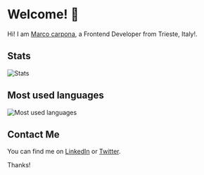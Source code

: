

# Welcome! 👋

Hi! I am [Marco carpona](https://marcocarpona.dev), a Frontend Developer from Trieste, Italy!.

## Stats

![Stats](https://github-readme-stats.vercel.app/api?username=MarcoCarpo&show_icons=true&hide=contribs,prs&theme=radical)

## Most used languages

![Most used languages](https://github-readme-stats.vercel.app/api/top-langs/?username=MarcoCarpo&layout=compact&theme=radical)

## Contact Me

You can find me on [LinkedIn]([link-al-tuo-profilo-linkedin](https://www.linkedin.com/in/marco-carpona/)) or [Twitter]([link-al-tuo-profilo-twitter](https://twitter.com/marcocarpona)).

Thanks!
